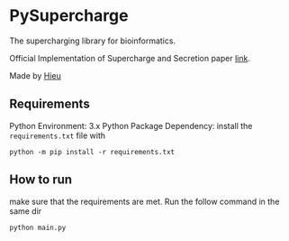 # PySupercharge
The supercharging library for bioinformatics.

Official Implementation of Supercharge and Secretion paper [link](#).

Made by [Hieu](https://github.com/min-hieu)

## Requirements
Python Environment: 3.x
Python Package Dependency: install the `requirements.txt` file with
```
python -m pip install -r requirements.txt
```

## How to run
make sure that the requirements are met. Run the follow command in the same dir
```
python main.py
```
